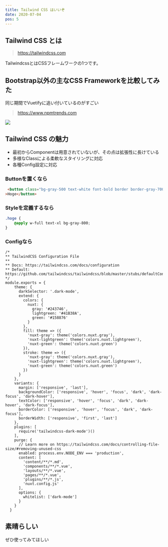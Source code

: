 ```yaml
---
title: Tailwind CSS はいいぞ
date: 2020-07-04
pos: 5
---
```


## Tailwind CSS とは
> https://tailwindcss.com

TailwindcssとはCSSフレームワークの1つです。

## Bootstrap以外の主なCSS Frameworkを比較してみた

同じ期間でVuetifyに追い付いているのがすごい

> https://www.npmtrends.com 

![](https://i.imgur.com/8mFg3oi.png)

## Tailwind CSS の魅力
- 最初からComponentは用意されていないが、その点は拡張性に長けている
- 多様なClassによる柔軟なスタイリングに対応
- 各種Config設定に対応

### Buttonを置くなら
```html
 <button class="bg-gray-500 text-white font-bold border border-gray-700 rounded"
>Hoge</button>
```

### Styleを定義するなら

```css
.hoge {
    @apply w-full text-xl bg-gray-800;
}
```

### Configなら
```js[tailwind.config.js]
/*
** TailwindCSS Configuration File
**
** Docs: https://tailwindcss.com/docs/configuration
** Default: https://github.com/tailwindcss/tailwindcss/blob/master/stubs/defaultConfig.stub.js
*/
module.exports = {
    theme: {
      darkSelector: '.dark-mode',
      extend: {
        colors: {
          nuxt: {
            gray: '#243746',
            lightgreen: '#41B38A',
            green: '#158876'
          }
        },
        fill: theme => ({
          'nuxt-gray': theme('colors.nuxt.gray'),
          'nuxt-lightgreen': theme('colors.nuxt.lightgreen'),
          'nuxt-green': theme('colors.nuxt.green')
        }),
        stroke: theme => ({
          'nuxt-gray': theme('colors.nuxt.gray'),
          'nuxt-lightgreen': theme('colors.nuxt.lightgreen'),
          'nuxt-green': theme('colors.nuxt.green')
        })
      }
    },
    variants: {
      margin: ['responsive', 'last'],
      backgroundColor: ['responsive', 'hover', 'focus', 'dark', 'dark-focus', 'dark-hover'],
      textColor: ['responsive', 'hover', 'focus', 'dark', 'dark-hover', 'dark-focus'],
      borderColor: ['responsive', 'hover', 'focus', 'dark', 'dark-focus'],
      borderWidth: ['responsive', 'first', 'last']
    },
    plugins: [
      require('tailwindcss-dark-mode')()
    ],
    purge: {
      // Learn more on https://tailwindcss.com/docs/controlling-file-size/#removing-unused-css
      enabled: process.env.NODE_ENV === 'production',
      content: [
        'content/**/*.md',
        'components/**/*.vue',
        'layouts/**/*.vue',
        'pages/**/*.vue',
        'plugins/**/*.js',
        'nuxt.config.js'
      ],
      options: {
        whitelist: ['dark-mode']
      }
    }
  }
```

## 素晴らしい
ぜひ使ってみてほしい
